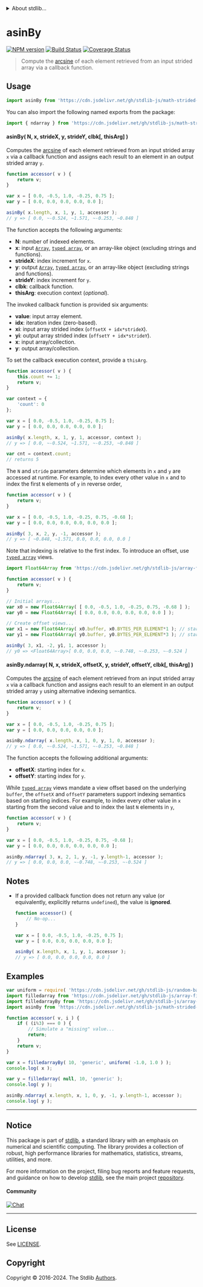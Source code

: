 <!--

@license Apache-2.0

Copyright (c) 2021 The Stdlib Authors.

Licensed under the Apache License, Version 2.0 (the "License");
you may not use this file except in compliance with the License.
You may obtain a copy of the License at

   http://www.apache.org/licenses/LICENSE-2.0

Unless required by applicable law or agreed to in writing, software
distributed under the License is distributed on an "AS IS" BASIS,
WITHOUT WARRANTIES OR CONDITIONS OF ANY KIND, either express or implied.
See the License for the specific language governing permissions and
limitations under the License.

-->

<!-- lint disable maximum-heading-length -->


<details>
  <summary>
    About stdlib...
  </summary>
  <p>We believe in a future in which the web is a preferred environment for numerical computation. To help realize this future, we've built stdlib. stdlib is a standard library, with an emphasis on numerical and scientific computation, written in JavaScript (and C) for execution in browsers and in Node.js.</p>
  <p>The library is fully decomposable, being architected in such a way that you can swap out and mix and match APIs and functionality to cater to your exact preferences and use cases.</p>
  <p>When you use stdlib, you can be absolutely certain that you are using the most thorough, rigorous, well-written, studied, documented, tested, measured, and high-quality code out there.</p>
  <p>To join us in bringing numerical computing to the web, get started by checking us out on <a href="https://github.com/stdlib-js/stdlib">GitHub</a>, and please consider <a href="https://opencollective.com/stdlib">financially supporting stdlib</a>. We greatly appreciate your continued support!</p>
</details>

# asinBy

[![NPM version][npm-image]][npm-url] [![Build Status][test-image]][test-url] [![Coverage Status][coverage-image]][coverage-url] <!-- [![dependencies][dependencies-image]][dependencies-url] -->

> Compute the [arcsine][@stdlib/math/base/special/asin] of each element retrieved from an input strided array via a callback function.

<section class="intro">

</section>

<!-- /.intro -->



<section class="usage">

## Usage

```javascript
import asinBy from 'https://cdn.jsdelivr.net/gh/stdlib-js/math-strided-special-asin-by@v0.2.2-deno/mod.js';
```

You can also import the following named exports from the package:

```javascript
import { ndarray } from 'https://cdn.jsdelivr.net/gh/stdlib-js/math-strided-special-asin-by@v0.2.2-deno/mod.js';
```

#### asinBy( N, x, strideX, y, strideY, clbk\[, thisArg] )

Computes the [arcsine][@stdlib/math/base/special/asin] of each element retrieved from an input strided array `x` via a callback function and assigns each result to an element in an output strided array `y`.

```javascript
function accessor( v ) {
    return v;
}

var x = [ 0.0, -0.5, 1.0, -0.25, 0.75 ];
var y = [ 0.0, 0.0, 0.0, 0.0, 0.0 ];

asinBy( x.length, x, 1, y, 1, accessor );
// y => [ 0.0, ~-0.524, ~1.571, ~-0.253, ~0.848 ]
```

The function accepts the following arguments:

-   **N**: number of indexed elements.
-   **x**: input [`Array`][mdn-array], [`typed array`][mdn-typed-array], or an array-like object (excluding strings and functions).
-   **strideX**: index increment for `x`.
-   **y**: output [`Array`][mdn-array], [`typed array`][mdn-typed-array], or an array-like object (excluding strings and functions).
-   **strideY**: index increment for `y`.
-   **clbk**: callback function.
-   **thisArg**: execution context (_optional_).

The invoked callback function is provided six arguments:

-   **value**: input array element.
-   **idx**: iteration index (zero-based).
-   **xi**: input array strided index (`offsetX + idx*strideX`).
-   **yi**: output array strided index (`offsetY + idx*strideY`).
-   **x**: input array/collection.
-   **y**: output array/collection.

To set the callback execution context, provide a `thisArg`.

```javascript
function accessor( v ) {
    this.count += 1;
    return v;
}

var context = {
    'count': 0
};

var x = [ 0.0, -0.5, 1.0, -0.25, 0.75 ];
var y = [ 0.0, 0.0, 0.0, 0.0, 0.0 ];

asinBy( x.length, x, 1, y, 1, accessor, context );
// y => [ 0.0, ~-0.524, ~1.571, ~-0.253, ~0.848 ]

var cnt = context.count;
// returns 5
```

The `N` and `stride` parameters determine which elements in `x` and `y` are accessed at runtime. For example, to index every other value in `x` and to index the first `N` elements of `y` in reverse order,

```javascript
function accessor( v ) {
    return v;
}

var x = [ 0.0, -0.5, 1.0, -0.25, 0.75, -0.68 ];
var y = [ 0.0, 0.0, 0.0, 0.0, 0.0, 0.0 ];

asinBy( 3, x, 2, y, -1, accessor );
// y => [ ~0.848, ~1.571, 0.0, 0.0, 0.0, 0.0 ]
```

Note that indexing is relative to the first index. To introduce an offset, use [`typed array`][mdn-typed-array] views.

```javascript
import Float64Array from 'https://cdn.jsdelivr.net/gh/stdlib-js/array-float64@deno/mod.js';

function accessor( v ) {
    return v;
}

// Initial arrays...
var x0 = new Float64Array( [ 0.0, -0.5, 1.0, -0.25, 0.75, -0.68 ] );
var y0 = new Float64Array( [ 0.0, 0.0, 0.0, 0.0, 0.0, 0.0 ] );

// Create offset views...
var x1 = new Float64Array( x0.buffer, x0.BYTES_PER_ELEMENT*1 ); // start at 2nd element
var y1 = new Float64Array( y0.buffer, y0.BYTES_PER_ELEMENT*3 ); // start at 4th element

asinBy( 3, x1, -2, y1, 1, accessor );
// y0 => <Float64Array>[ 0.0, 0.0, 0.0, ~-0.748, ~-0.253, ~-0.524 ]
```

#### asinBy.ndarray( N, x, strideX, offsetX, y, strideY, offsetY, clbk\[, thisArg] )

Computes the [arcsine][@stdlib/math/base/special/asin] of each element retrieved from an input strided array `x` via a callback function and assigns each result to an element in an output strided array `y` using alternative indexing semantics.

```javascript
function accessor( v ) {
    return v;
}

var x = [ 0.0, -0.5, 1.0, -0.25, 0.75 ];
var y = [ 0.0, 0.0, 0.0, 0.0, 0.0 ];

asinBy.ndarray( x.length, x, 1, 0, y, 1, 0, accessor );
// y => [ 0.0, ~-0.524, ~1.571, ~-0.253, ~0.848 ]
```

The function accepts the following additional arguments:

-   **offsetX**: starting index for `x`.
-   **offsetY**: starting index for `y`.

While [`typed array`][mdn-typed-array] views mandate a view offset based on the underlying `buffer`, the `offsetX` and `offsetY` parameters support indexing semantics based on starting indices. For example, to index every other value in `x` starting from the second value and to index the last `N` elements in `y`,

```javascript
function accessor( v ) {
    return v;
}

var x = [ 0.0, -0.5, 1.0, -0.25, 0.75, -0.68 ];
var y = [ 0.0, 0.0, 0.0, 0.0, 0.0, 0.0 ];

asinBy.ndarray( 3, x, 2, 1, y, -1, y.length-1, accessor );
// y => [ 0.0, 0.0, 0.0, ~-0.748, ~-0.253, ~-0.524 ]
```

</section>

<!-- /.usage -->

<section class="notes">

## Notes

-   If a provided callback function does not return any value (or equivalently, explicitly returns `undefined`), the value is **ignored**.

    ```javascript
    function accessor() {
        // No-op...
    }

    var x = [ 0.0, -0.5, 1.0, -0.25, 0.75 ];
    var y = [ 0.0, 0.0, 0.0, 0.0, 0.0 ];

    asinBy( x.length, x, 1, y, 1, accessor );
    // y => [ 0.0, 0.0, 0.0, 0.0, 0.0 ]
    ```

</section>

<!-- /.notes -->

<section class="examples">

## Examples

<!-- eslint no-undef: "error" -->

```javascript
var uniform = require( 'https://cdn.jsdelivr.net/gh/stdlib-js/random-base-uniform' ).factory;
import filledarray from 'https://cdn.jsdelivr.net/gh/stdlib-js/array-filled@deno/mod.js';
import filledarrayBy from 'https://cdn.jsdelivr.net/gh/stdlib-js/array-filled-by@deno/mod.js';
import asinBy from 'https://cdn.jsdelivr.net/gh/stdlib-js/math-strided-special-asin-by@v0.2.2-deno/mod.js';

function accessor( v, i ) {
    if ( (i%3) === 0 ) {
        // Simulate a "missing" value...
        return;
    }
    return v;
}

var x = filledarrayBy( 10, 'generic', uniform( -1.0, 1.0 ) );
console.log( x );

var y = filledarray( null, 10, 'generic' );
console.log( y );

asinBy.ndarray( x.length, x, 1, 0, y, -1, y.length-1, accessor );
console.log( y );
```

</section>

<!-- /.examples -->

<!-- Section for related `stdlib` packages. Do not manually edit this section, as it is automatically populated. -->

<section class="related">

</section>

<!-- /.related -->

<!-- Section for all links. Make sure to keep an empty line after the `section` element and another before the `/section` close. -->


<section class="main-repo" >

* * *

## Notice

This package is part of [stdlib][stdlib], a standard library with an emphasis on numerical and scientific computing. The library provides a collection of robust, high performance libraries for mathematics, statistics, streams, utilities, and more.

For more information on the project, filing bug reports and feature requests, and guidance on how to develop [stdlib][stdlib], see the main project [repository][stdlib].

#### Community

[![Chat][chat-image]][chat-url]

---

## License

See [LICENSE][stdlib-license].


## Copyright

Copyright &copy; 2016-2024. The Stdlib [Authors][stdlib-authors].

</section>

<!-- /.stdlib -->

<!-- Section for all links. Make sure to keep an empty line after the `section` element and another before the `/section` close. -->

<section class="links">

[npm-image]: http://img.shields.io/npm/v/@stdlib/math-strided-special-asin-by.svg
[npm-url]: https://npmjs.org/package/@stdlib/math-strided-special-asin-by

[test-image]: https://github.com/stdlib-js/math-strided-special-asin-by/actions/workflows/test.yml/badge.svg?branch=v0.2.2
[test-url]: https://github.com/stdlib-js/math-strided-special-asin-by/actions/workflows/test.yml?query=branch:v0.2.2

[coverage-image]: https://img.shields.io/codecov/c/github/stdlib-js/math-strided-special-asin-by/main.svg
[coverage-url]: https://codecov.io/github/stdlib-js/math-strided-special-asin-by?branch=main

<!--

[dependencies-image]: https://img.shields.io/david/stdlib-js/math-strided-special-asin-by.svg
[dependencies-url]: https://david-dm.org/stdlib-js/math-strided-special-asin-by/main

-->

[chat-image]: https://img.shields.io/gitter/room/stdlib-js/stdlib.svg
[chat-url]: https://app.gitter.im/#/room/#stdlib-js_stdlib:gitter.im

[stdlib]: https://github.com/stdlib-js/stdlib

[stdlib-authors]: https://github.com/stdlib-js/stdlib/graphs/contributors

[umd]: https://github.com/umdjs/umd
[es-module]: https://developer.mozilla.org/en-US/docs/Web/JavaScript/Guide/Modules

[deno-url]: https://github.com/stdlib-js/math-strided-special-asin-by/tree/deno
[deno-readme]: https://github.com/stdlib-js/math-strided-special-asin-by/blob/deno/README.md
[umd-url]: https://github.com/stdlib-js/math-strided-special-asin-by/tree/umd
[umd-readme]: https://github.com/stdlib-js/math-strided-special-asin-by/blob/umd/README.md
[esm-url]: https://github.com/stdlib-js/math-strided-special-asin-by/tree/esm
[esm-readme]: https://github.com/stdlib-js/math-strided-special-asin-by/blob/esm/README.md
[branches-url]: https://github.com/stdlib-js/math-strided-special-asin-by/blob/main/branches.md

[stdlib-license]: https://raw.githubusercontent.com/stdlib-js/math-strided-special-asin-by/main/LICENSE

[mdn-array]: https://developer.mozilla.org/en-US/docs/Web/JavaScript/Reference/Global_Objects/Array

[mdn-typed-array]: https://developer.mozilla.org/en-US/docs/Web/JavaScript/Reference/Global_Objects/TypedArray

[@stdlib/math/base/special/asin]: https://github.com/stdlib-js/math-base-special-asin/tree/deno

</section>

<!-- /.links -->
